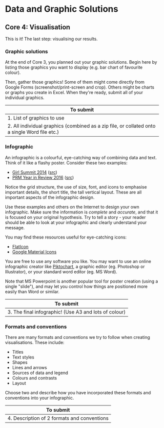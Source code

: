 # Data and Graphic Solutions

## Core 4: Visualisation

This is it!
The last step: visualising our results.

### Graphic solutions

At the end of Core 3, you planned out your graphic solutions.
Begin here by listing those graphics you want to display (e.g. bar chart of favourite colour).

Then, gather those graphics!
Some of them might come directly from Google Forms (screenshot/print-screen and crop).
Others might be charts or graphs you create in Excel.
When they're ready, submit all of your individual graphics.

| To submit |
|---|
| 1. List of graphics to use |
| 2. All individual graphics (combined as a zip file, or collated onto a single Word file etc.) |

### Infographic

An infographic is a colourful, eye-catching way of combining data and text.
Think of it like a flashy poster.
Consider these two examples:

- [Girl Summit 2014](files/Infographic_GirlSummit2014.png) ([src](https://www.flickr.com/photos/dfid/16332918541))
- [PRM Year in Review 2016](files/Infographic_PRM2016.jpeg) ([src](https://2009-2017.state.gov/j/prm/about/265946.htm))

Notice the grid structure, the use of size, font, and icons to emphasise important details, the short title, the tall vertical layout.
These are all important aspects of the infographic design.

Use these examples and others on the Internet to design your own infographic.
Make sure the information is *complete* and *accurate*, and that it is focused on your original hypothesis.
Try to tell a story - your reader should be able to look at your infographic and clearly understand your message.

You may find these resources useful for eye-catching icons:

- [FlatIcon](https://www.flaticon.com/)
- [Google Material Icons](https://material.io/tools/icons/)

You are free to use any software you like.
You may want to use an online infographic creator like [Piktochart](https://piktochart.com/formats/infographics/),
a graphic editor (eg. Photoshop or Illustrator),
or your standard word editor (eg. MS Word).

Note that MS Powerpoint is another popular tool for poster creation (using a single "slide"),
and may let you control how things are positioned more easily than Word or similar.

| To submit |
|---|
| 3. The final infographic! (Use A3 and lots of colour) |

### Formats and conventions

There are many formats and conventions we try to follow when creating visualisations.
These include:

- Titles
- Text styles
- Shapes
- Lines and arrows
- Sources of data and legend
- Colours and contrasts
- Layout

Choose two and describe how you have incorporated these formats and conventions into your infographic.

| To submit |
|---|
| 4. Description of 2 formats and conventions |

